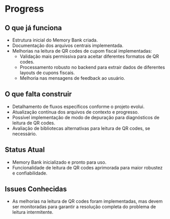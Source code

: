 # Progress

## O que já funciona
- Estrutura inicial do Memory Bank criada.
- Documentação dos arquivos centrais implementada.
- Melhorias na leitura de QR codes de cupom fiscal implementadas:
  - Validação mais permissiva para aceitar diferentes formatos de QR codes.
  - Processamento robusto no backend para extrair dados de diferentes layouts de cupons fiscais.
  - Melhoria nas mensagens de feedback ao usuário.

## O que falta construir
- Detalhamento de fluxos específicos conforme o projeto evolui.
- Atualização contínua dos arquivos de contexto e progresso.
- Possível implementação de modo de depuração para diagnósticos de leitura de QR codes.
- Avaliação de bibliotecas alternativas para leitura de QR codes, se necessário.

## Status Atual
- Memory Bank inicializado e pronto para uso.
- Funcionalidade de leitura de QR codes aprimorada para maior robustez e confiabilidade.

## Issues Conhecidas
- As melhorias na leitura de QR codes foram implementadas, mas devem ser monitoradas para garantir a resolução completa do problema de leitura intermitente. 